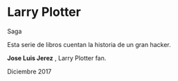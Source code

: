 # Larry Plotter
 Saga


Esta serie de libros cuentan la historia de un gran hacker.



**Jose Luis Jerez**
, Larry Plotter fan.

Diciembre 2017